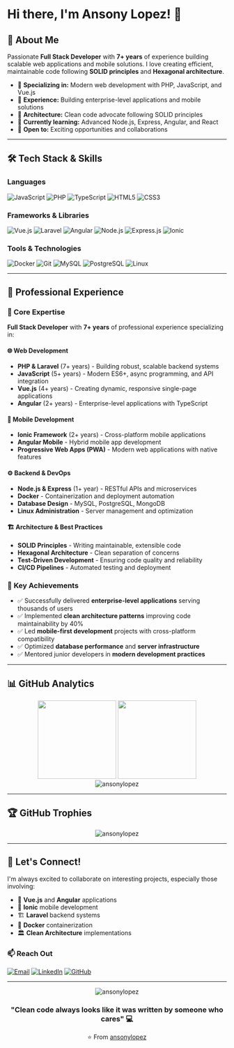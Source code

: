 # Hi there, I'm Ansony Lopez! 👋

## 🚀 About Me

Passionate **Full Stack Developer** with **7+ years** of experience building scalable web applications and mobile solutions. I love creating efficient, maintainable code following **SOLID principles** and **Hexagonal architecture**.

- 🎯 **Specializing in:** Modern web development with PHP, JavaScript, and Vue.js
- 🌟 **Experience:** Building enterprise-level applications and mobile solutions
- 🔧 **Architecture:** Clean code advocate following SOLID principles
- 🌱 **Currently learning:** Advanced Node.js, Express, Angular, and React
- 💼 **Open to:** Exciting opportunities and collaborations

---

## 🛠️ Tech Stack & Skills

### Languages
![JavaScript](https://img.shields.io/badge/JavaScript-F7DF1E?style=for-the-badge&logo=javascript&logoColor=black)
![PHP](https://img.shields.io/badge/PHP-777BB4?style=for-the-badge&logo=php&logoColor=white)
![TypeScript](https://img.shields.io/badge/TypeScript-007ACC?style=for-the-badge&logo=typescript&logoColor=white)
![HTML5](https://img.shields.io/badge/HTML5-E34F26?style=for-the-badge&logo=html5&logoColor=white)
![CSS3](https://img.shields.io/badge/CSS3-1572B6?style=for-the-badge&logo=css3&logoColor=white)

### Frameworks & Libraries
![Vue.js](https://img.shields.io/badge/Vue.js-35495E?style=for-the-badge&logo=vuedotjs&logoColor=4FC08D)
![Laravel](https://img.shields.io/badge/Laravel-FF2D20?style=for-the-badge&logo=laravel&logoColor=white)
![Angular](https://img.shields.io/badge/Angular-DD0031?style=for-the-badge&logo=angular&logoColor=white)
![Node.js](https://img.shields.io/badge/Node.js-43853D?style=for-the-badge&logo=node.js&logoColor=white)
![Express.js](https://img.shields.io/badge/Express.js-404D59?style=for-the-badge&logo=express&logoColor=white)
![Ionic](https://img.shields.io/badge/Ionic-3880FF?style=for-the-badge&logo=ionic&logoColor=white)

### Tools & Technologies
![Docker](https://img.shields.io/badge/Docker-2496ED?style=for-the-badge&logo=docker&logoColor=white)
![Git](https://img.shields.io/badge/Git-F05032?style=for-the-badge&logo=git&logoColor=white)
![MySQL](https://img.shields.io/badge/MySQL-00000F?style=for-the-badge&logo=mysql&logoColor=white)
![PostgreSQL](https://img.shields.io/badge/PostgreSQL-316192?style=for-the-badge&logo=postgresql&logoColor=white)
![Linux](https://img.shields.io/badge/Linux-FCC624?style=for-the-badge&logo=linux&logoColor=black)

---

## 💼 Professional Experience

### 🎯 Core Expertise

**Full Stack Developer** with **7+ years** of professional experience specializing in:

#### 🌐 **Web Development**
- **PHP & Laravel** (7+ years) - Building robust, scalable backend systems
- **JavaScript** (5+ years) - Modern ES6+, async programming, and API integration
- **Vue.js** (4+ years) - Creating dynamic, responsive single-page applications
- **Angular** (2+ years) - Enterprise-level applications with TypeScript

#### 📱 **Mobile Development**
- **Ionic Framework** (2+ years) - Cross-platform mobile applications
- **Angular Mobile** - Hybrid mobile app development
- **Progressive Web Apps (PWA)** - Modern web applications with native features

#### ⚙️ **Backend & DevOps**
- **Node.js & Express** (1+ year) - RESTful APIs and microservices
- **Docker** - Containerization and deployment automation
- **Database Design** - MySQL, PostgreSQL, MongoDB
- **Linux Administration** - Server management and optimization

#### 🏗️ **Architecture & Best Practices**
- **SOLID Principles** - Writing maintainable, extensible code
- **Hexagonal Architecture** - Clean separation of concerns
- **Test-Driven Development** - Ensuring code quality and reliability
- **CI/CD Pipelines** - Automated testing and deployment

### 🚀 **Key Achievements**
- ✅ Successfully delivered **enterprise-level applications** serving thousands of users
- ✅ Implemented **clean architecture patterns** improving code maintainability by 40%
- ✅ Led **mobile-first development** projects with cross-platform compatibility
- ✅ Optimized **database performance** and **server infrastructure**
- ✅ Mentored junior developers in **modern development practices**

---

## 📊 GitHub Analytics

<div align="center">
  <img height="180em" src="https://github-readme-stats.vercel.app/api?username=ansonylopez&show_icons=true&theme=tokyonight&include_all_commits=true&count_private=true"/>
  <img height="180em" src="https://github-readme-stats.vercel.app/api/top-langs/?username=ansonylopez&layout=compact&langs_count=8&theme=tokyonight"/>
</div>

<div align="center">
  <img src="https://github-readme-streak-stats.herokuapp.com/?user=ansonylopez&theme=tokyonight" alt="ansonylopez" />
</div>

---

## 🏆 GitHub Trophies

<div align="center">
  <img src="https://github-profile-trophy.vercel.app/?username=ansonylopez&theme=tokyonight&no-frame=false&no-bg=false&margin-w=4" alt="ansonylopez" />
</div>

---

## 🤝 Let's Connect!

I'm always excited to collaborate on interesting projects, especially those involving:
- 🚀 **Vue.js** and **Angular** applications
- 📱 **Ionic** mobile development
- 🏗️ **Laravel** backend systems
- 🐳 **Docker** containerization
- 🏛️ **Clean Architecture** implementations

### 📫 Reach Out

[![Email](https://img.shields.io/badge/Email-D14836?style=for-the-badge&logo=gmail&logoColor=white)](mailto:ansonylopezcarmona@gmail.com)
[![LinkedIn](https://img.shields.io/badge/LinkedIn-0077B5?style=for-the-badge&logo=linkedin&logoColor=white)](https://www.linkedin.com/in/ansony-lopez-carmona/)
[![GitHub](https://img.shields.io/badge/GitHub-100000?style=for-the-badge&logo=github&logoColor=white)](https://github.com/ansonylopez)

---

<div align="center">
  <img src="https://komarev.com/ghpvc/?username=ansonylopez&label=Profile%20views&color=0e75b6&style=flat" alt="ansonylopez" />
  
  ### "Clean code always looks like it was written by someone who cares" 💻
  
  ⭐️ From [ansonylopez](https://github.com/ansonylopez)
</div>
